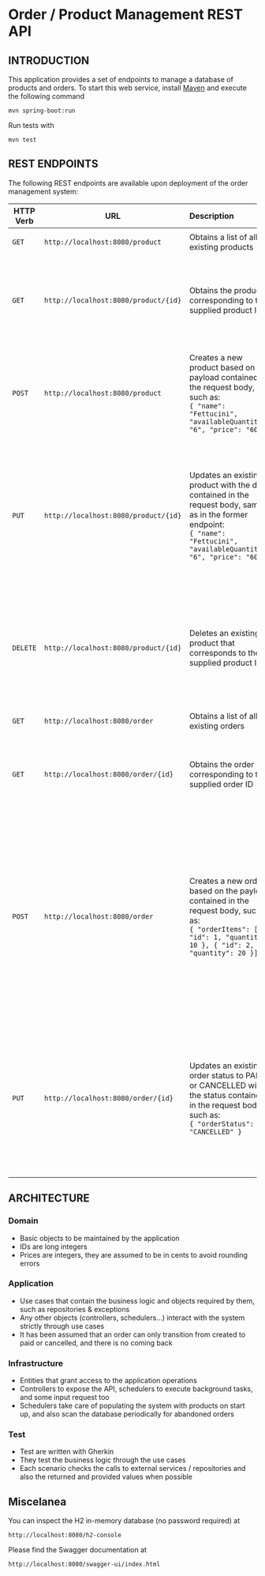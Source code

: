 # Order / Product Management REST API

## INTRODUCTION

This application provides a set of endpoints to manage a database of products and orders. To start this web service, install [Maven](https://maven.apache.org/install.html) and execute the following command

    mvn spring-boot:run

Run tests with

    mvn test

## REST ENDPOINTS

The following REST endpoints are available upon deployment of the order management system:

| HTTP Verb        | URL                                  | Description                                                                                                                                                                      | Status Codes                                                                                                                                                                                                            |
| ------------- |--------------------------------------|:---------------------------------------------------------------------------------------------------------------------------------------------------------------------------------|-------------------------------------------------------------------------------------------------------------------------------------------------------------------------------------------------------------------------|
| `GET` | `http://localhost:8080/product`      | Obtains a list of all existing products                                                                                                                                          | <ul><li>`200 OK`</li></ul>                                                                                                                                                                                              |
| `GET` | `http://localhost:8080/product/{id}` | Obtains the product corresponding to the supplied product ID                                                                                                                     | <ul><li>`200 OK` if order exists</li><li>`404 Not Found` if product does not exist</li></ul>                                                                                                                            |
| `POST` | `http://localhost:8080/product`      | Creates a new product based on the payload contained in the request body, such as:<br />`{ "name": "Fettucini", "availableQuantity": "6", "price": "60" }`                       | <ul><li>`201 Created` if product successfully created</li><li>`400 Bad Request` if parameters are invalid</li></ul>                                                                                                     |
| `PUT` | `http://localhost:8080/product/{id}` | Updates an existing product with the data contained in the request body, same as in the former endpoint:<br />`{ "name": "Fettucini", "availableQuantity": "6", "price": "60" }` | <ul><li>`200 OK` if product succesfully updated</li><li>`400 Bad Request` if parameters are invalid</li><li>`404 Not Found` if product does not exist</li></ul>                                                         |
| `DELETE` | `http://localhost:8080/product/{id}` | Deletes an existing product that corresponds to the supplied product ID                                                                                                          | <ul><li>`204 No Content` if product succesfully deleted</li><li>`404 Not Found` if product does not exist</li></ul>                                                                                                     |
| `GET` | `http://localhost:8080/order`        | Obtains a list of all existing orders                                                                                                                                            | <ul><li>`200 OK`</li></ul>                                                                                                                                                                                              |
| `GET` | `http://localhost:8080/order/{id}`   | Obtains the order corresponding to the supplied order ID                                                                                                                         | <ul><li>`200 OK` if order exists</li><li>`404 Not Found` if order does not exist</li></ul>                                                                                                                              |
| `POST` | `http://localhost:8080/order`        | Creates a new order based on the payload contained in the request body, such as:<br />`{ "orderItems": [{ "id": 1, "quantity": 10 }, { "id": 2, "quantity": 20 }]}`              | <ul><li>`201 Created` if order successfully created</li><li>`400 Bad Request` if parameters are invalid or not enough product stock to create order</li><li>`404 Not Found` if some product ID does not exist</li></ul> |
| `PUT` | `http://localhost:8080/order/{id}`   | Updates an existing order status to PAID or CANCELLED with the status contained in the request body, such as:<br />`{ "orderStatus": "CANCELLED" }`                              | <ul><li>`200 OK` if order succesfully updated</li><li>`400 Bad Request` if parameters or state transition is invalid</li><li>`404 Not Found` if order does not exist</li></ul>                                          |

## ARCHITECTURE

### Domain
- Basic objects to be maintained by the application
- IDs are long integers
- Prices are integers, they are assumed to be in cents to avoid rounding errors

### Application
 - Use cases that contain the business logic and objects required by them, such as repositories & exceptions
 - Any other objects (controllers, schedulers...) interact with the system strictly through use cases
 - It has been assumed that an order can only transition from created to paid or cancelled, and there is no coming back

### Infrastructure
 - Entities that grant access to the application operations
 - Controllers to expose the API, schedulers to execute background tasks, and some input request too
 - Schedulers take care of populating the system with products on start up, and also scan the database periodically for abandoned orders

### Test
- Test are written with Gherkin
- They test the business logic through the use cases
- Each scenario checks the calls to external services / repositories and also the returned and provided values when possible

## Miscelanea

You can inspect the H2 in-memory database (no password required) at

    http://localhost:8080/h2-console

Please find the Swagger documentation at

    http://localhost:8080/swagger-ui/index.html
